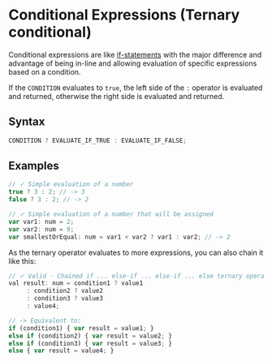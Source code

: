 # Conditional Expressions (Ternary conditional)

Conditional expressions are like [if-statements](../if-statement.html) with the major difference and advantage of being
in-line and allowing evaluation of specific expressions based on a condition.

If the `CONDITION` evaluates to `true`, the left side of the `:` operator is evaluated and returned, otherwise the
right side is evaluated and returned.

## Syntax

```ts
CONDITION ? EVALUATE_IF_TRUE : EVALUATE_IF_FALSE;
```

## Examples

```ts
// ✓ Simple evaluation of a number
true ? 3 : 2; // -> 3
false ? 3 : 2; // -> 2

// ✓ Simple evaluation of a number that will be assigned
var var1: num = 2;
var var2: num = 9;
var smallestOrEqual: num = var1 < var2 ? var1 : var2; // -> 2
```

As the ternary operator evaluates to more expressions, you can also chain it like this:

```ts
// ✓ Valid - Chained if ... else-if ... else-if ... else ternary operator
val result: num = condition1 ? value1
     : condition2 ? value2
     : condition3 ? value3
     : value4;

// -> Equivalent to:
if (condition1) { var result = value1; }
else if (condition2) { var result = value2; }
else if (condition3) { var result = value3; }
else { var result = value4; }
```

